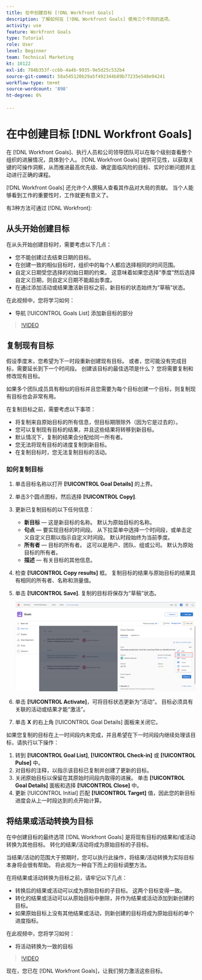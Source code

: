```yaml
---
title: 在中创建目标 [!DNL Workfront Goals]
description: 了解如何在 [!DNL Workfront Goals] 使用三个不同的选项。
activity: use
feature: Workfront Goals
type: Tutorial
role: User
level: Beginner
team: Technical Marketing
kt: 10122
exl-id: 784b353f-cc6b-4a4b-9935-9e5d25c532b4
source-git-commit: 58a545120b29a5f492344b89b77235e548e94241
workflow-type: tm+mt
source-wordcount: '898'
ht-degree: 0%

---
```


# 在中创建目标 [!DNL Workfront Goals]

在 [!DNL Workfront Goals]、执行人员和公司领导团队可以在每个级别查看整个组织的进展情况，具体到个人。 [!DNL Workfront Goals] 提供可见性，以获取关键的可操作洞察，从而推进最高优先级、确定面临风险的目标、实时诊断问题并主动进行正确的课程。

[!DNL Workfront Goals] 还允许个人撰稿人查看其作品对大局的贡献。 当个人能够看到工作的重要性时，工作就更有意义了。

有3种方法可通过 [!DNL Workfront]:

## 从头开始创建目标

在从头开始创建目标时，需要考虑以下几点：

* 您不能创建过去结束日期的目标。
* 在创建一致的相似目标时，组织中的每个人都应选择相同的时间范围。
* 自定义日期受您选择的初始日期的约束。 这意味着如果您选择“季度”然后选择自定义日期，则自定义日期不能超出季度。
* 在通过添加活动或结果激活新目标之前，新目标的状态始终为“草稿”状态。

在此视频中，您将学习如何：

* 导航 [!UICONTROL Goals List] 添加新目标的部分

>[!VIDEO](https://video.tv.adobe.com/v/335191/?quality=12)

## 复制现有目标

假设季度末，您希望为下一时段重新创建现有目标。 或者，您可能没有完成目标，需要延长到下一个时间段。 创建该目标的最佳选项是什么？ 您将需要复制和修改现有目标。

如果多个团队成员具有相似的目标并且您需要为每个目标创建一个目标，则复制现有目标也会非常有用。

在复制目标之前，需要考虑以下事项：

* 将复制来自原始目标的所有信息，但目标期限除外（因为它是过去的）。
* 您可以复制现有目标的结果，并且这些结果将转移到新目标。
* 默认情况下，复制的结果会分配给同一所有者。
* 您无法将现有目标的进度复制到新目标。
* 在复制目标时，您无法复制目标的活动。

### 如何复制目标

1. 单击目标名称以打开 **[!UICONTROL Goal Details]** 的上界。
1. 单击3个圆点图标，然后选择 **[!UICONTROL Copy]**.
1. 更新已复制目标的以下任何信息：
   * **新目标** — 这是新目标的名称。 默认为原始目标的名称。
   * **句点** — 要实现目标的时间段。 从下拉菜单中选择一个时间段，或单击定义自定义日期以指示自定义时间段。 默认时段始终为当前季度。
   * **所有者** — 目标的所有者。 这可以是用户、团队、组或公司。 默认为原始目标的所有者。
   * **描述** — 有关目标的其他信息。

1. 检查 **[!UICONTROL Copy results]** 框。 复制目标的结果与原始目标的结果具有相同的所有者、名称和测量值。

1. 单击 **[!UICONTROL Save]**. 复制的目标将保存为“草稿”状态。

   ![图像 [!UICONTROL Goal Details] 面板 [!DNL Workfront Goals] 和 [!UICONTROL Copy] 选项](assets/03-workfront-goals-copy-a-goal.png)

1. 单击 **[!UICONTROL Activate]**，可将目标状态更新为“活动”。 目标必须具有关联的活动或结果才能“激活”。

1. 单击 **X** 的右上角 [!UICONTROL Goal Details] 面板来关闭它。

如果您复制的目标在上一时间段内未完成，并且希望在下一时间段内继续处理该目标，请执行以下操作：

1. 转到 **[!UICONTROL Goal List]**, **[!UICONTROL Check-in]** 或 **[!UICONTROL Pulse]** 中。
1. 对目标的注释，以指示该目标已复制并创建了更新的目标。
1. 关闭原始目标以保留在其原始时间段内取得的进展。 单击 **[!UICONTROL Goal Details]** 面板和选择 **[!UICONTROL Close]** 中。
1. 更新 [!UICONTROL Initial] 匹配 **[!UICONTROL Target]** 值，因此您的新目标进度会从上一时段达到的点开始计算。

## 将结果或活动转换为目标

在中创建目标的最终选项 [!DNL Workfront Goals] 是将现有目标的结果和/或活动转换为其他目标。 转化的结果/活动将成为原始目标的子目标。

当结果/活动的范围大于预期时，您可以执行此操作，将结果/活动转换为实际目标本身将会很有帮助。 将此视为一种自下而上的目标调整方法。

在将结果或活动转换为目标之前，请牢记以下几点：

* 转换后的结果或活动可以成为原始目标的子目标。 这两个目标变得一致。
* 转化的结果或活动可以从原始目标中删除，并作为结果或活动添加到新创建的目标。
* 如果原始目标上没有其他结果或活动，则新创建的目标将成为原始目标的单个进度指标。

在此视频中，您将学习如何：

* 将活动转换为一致的目标

>[!VIDEO](https://video.tv.adobe.com/v/335192/?quality=12)

现在，您已在 [!DNL Workfront Goals]，让我们努力激活这些目标。
